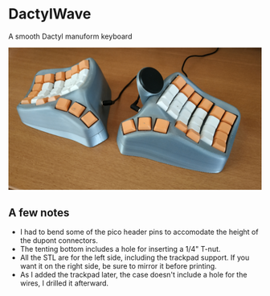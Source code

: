 # DactylWave

A smooth Dactyl manuform keyboard

![DactylWave](./img/IMG_1.jpg)

## A few notes

-   I had to bend some of the pico header pins to accomodate the height of the dupont connectors.
-   The tenting bottom includes a hole for inserting a 1/4" T-nut.
-   All the STL are for the left side, including the trackpad support. If you want it on the right side, be sure to mirror it before printing.
-   As I added the trackpad later, the case doesn't include a hole for the wires, I drilled it afterward.

